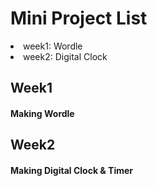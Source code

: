 <h1>Mini Project List</h1>
<li>week1: Wordle</li>
<li>week2: Digital Clock</li>

<h2>Week1</h2>
<h4>Making Wordle</h4>


<h2>Week2</h2>
<h4>Making Digital Clock & Timer</h4>
